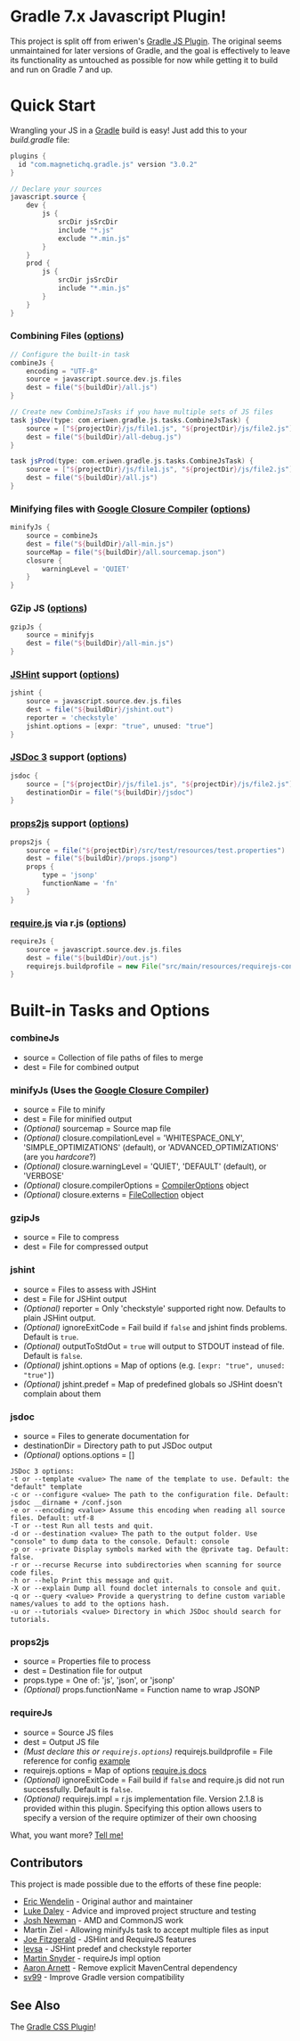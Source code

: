 # Gradle 7.x Javascript Plugin!
This project is split off from eriwen's [Gradle JS Plugin](https://github.com/eriwen/gradle-js-plugin). The original seems unmaintained for later versions of Gradle, and the goal is effectively to leave its functionality as untouched as possible for now while getting it to build and run on Gradle 7 and up.

# Quick Start
Wrangling your JS in a [Gradle](https://gradle.org) build is easy! Just add this to your *build.gradle* file:

```groovy
plugins {
  id "com.magnetichq.gradle.js" version "3.0.2"
}
```

```groovy
// Declare your sources
javascript.source {
    dev {
        js {
            srcDir jsSrcDir
            include "*.js"
            exclude "*.min.js"
        }
    }
    prod {
        js {
            srcDir jsSrcDir
            include "*.min.js"
        }
    }
}
```

### Combining Files ([options](#combinejs))
```groovy
// Configure the built-in task
combineJs {
    encoding = "UTF-8"
    source = javascript.source.dev.js.files
    dest = file("${buildDir}/all.js")
}

// Create new CombineJsTasks if you have multiple sets of JS files
task jsDev(type: com.eriwen.gradle.js.tasks.CombineJsTask) {
    source = ["${projectDir}/js/file1.js", "${projectDir}/js/file2.js"]
    dest = file("${buildDir}/all-debug.js")
}

task jsProd(type: com.eriwen.gradle.js.tasks.CombineJsTask) {
    source = ["${projectDir}/js/file1.js", "${projectDir}/js/file2.js"]
    dest = file("${buildDir}/all.js")
}
```

### Minifying files with [Google Closure Compiler](https://github.com/google/closure-compiler) ([options](#minifyjs-uses-the-google-closure-compiler))
```groovy
minifyJs {
    source = combineJs
    dest = file("${buildDir}/all-min.js")
    sourceMap = file("${buildDir}/all.sourcemap.json")
    closure {
        warningLevel = 'QUIET'
    }
}
```

### GZip JS ([options](#gzipjs))
```groovy
gzipJs {
    source = minifyjs
    dest = file("${buildDir}/all-min.js")
}
```

### [JSHint](http://jshint.com) support ([options](#jshint))
```groovy
jshint {
    source = javascript.source.dev.js.files
    dest = file("${buildDir}/jshint.out")
    reporter = 'checkstyle'
    jshint.options = [expr: "true", unused: "true"]
}
```

### [JSDoc 3](https://github.com/jsdoc3/jsdoc) support ([options](#jsdoc))
```groovy
jsdoc {
    source = ["${projectDir}/js/file1.js", "${projectDir}/js/file2.js"]
    destinationDir = file("${buildDir}/jsdoc")
}
```

### [props2js](https://github.com/nzakas/props2js) support ([options](#props2js))
```groovy
props2js {
    source = file("${projectDir}/src/test/resources/test.properties")
    dest = file("${buildDir}/props.jsonp")
    props {
        type = 'jsonp'
        functionName = 'fn'
    }
}
```

### [require.js](http://requirejs.org/) via r.js ([options](#requirejs))
```groovy
requireJs {
    source = javascript.source.dev.js.files
    dest = file("${buildDir}/out.js")
    requirejs.buildprofile = new File("src/main/resources/requirejs-config.js")
}
```

# Built-in Tasks and Options
### combineJs
- source = Collection of file paths of files to merge
- dest = File for combined output

### minifyJs (Uses the [Google Closure Compiler](https://github.com/google/closure-compiler))
- source = File to minify
- dest = File for minified output
- *(Optional)* sourcemap = Source map file
- *(Optional)* closure.compilationLevel = 'WHITESPACE_ONLY', 'SIMPLE_OPTIMIZATIONS' (default), or 'ADVANCED_OPTIMIZATIONS' (are you *hardcore*?)
- *(Optional)* closure.warningLevel = 'QUIET', 'DEFAULT' (default), or 'VERBOSE'
- *(Optional)* closure.compilerOptions = [CompilerOptions](https://github.com/google/closure-compiler/blob/master/src/com/google/javascript/jscomp/CompilerOptions.java) object
- *(Optional)* closure.externs = [FileCollection](http://gradle.org/docs/current/javadoc/org/gradle/api/file/FileCollection.html) object

### gzipJs
- source = File to compress
- dest = File for compressed output

### jshint
- source = Files to assess with JSHint
- dest = File for JSHint output
- *(Optional)* reporter = Only 'checkstyle' supported right now. Defaults to plain JSHint output.
- *(Optional)* ignoreExitCode = Fail build if `false` and jshint finds problems. Default is `true`.
- *(Optional)* outputToStdOut = `true` will output to STDOUT instead of file. Default is `false`.
- *(Optional)* jshint.options = Map of options (e.g. `[expr: "true", unused: "true"]`)
- *(Optional)* jshint.predef = Map of predefined globals so JSHint doesn't complain about them


### jsdoc
- source = Files to generate documentation for
- destinationDir = Directory path to put JSDoc output
- *(Optional)* options.options = []

```
JSDoc 3 options:
-t or --template <value> The name of the template to use. Default: the "default" template
-c or --configure <value> The path to the configuration file. Default: jsdoc __dirname + /conf.json
-e or --encoding <value> Assume this encoding when reading all source files. Default: utf-8
-T or --test Run all tests and quit.
-d or --destination <value> The path to the output folder. Use "console" to dump data to the console. Default: console
-p or --private Display symbols marked with the @private tag. Default: false.
-r or --recurse Recurse into subdirectories when scanning for source code files.
-h or --help Print this message and quit.
-X or --explain Dump all found doclet internals to console and quit.
-q or --query <value> Provide a querystring to define custom variable names/values to add to the options hash.
-u or --tutorials <value> Directory in which JSDoc should search for tutorials.
```

### props2js
- source = Properties file to process
- dest = Destination file for output
- props.type = One of: 'js', 'json', or 'jsonp'
- *(Optional)* props.functionName = Function name to wrap JSONP

### requireJs
- source = Source JS files
- dest = Output JS file
- *(Must declare this or `requirejs.options`)* requirejs.buildprofile = File reference for config [example](https://github.com/eriwen/gradle-js-plugin/blob/master/src/test/resources/requirejs/build.js)
- requirejs.options = Map of options [require.js docs](http://requirejs.org/docs/optimization.html#options)
- *(Optional)* ignoreExitCode = Fail build if `false` and require.js did not run successfully. Default is `false`.
- *(Optional)* requirejs.impl = r.js implementation file.  Version 2.1.8 is provided within this plugin.  Specifying this option allows users to specify a version of the require optimizer of their own choosing

What, you want more? [Tell me!](https://github.com/eriwen/gradle-js-plugin/issues)

## Contributors
This project is made possible due to the efforts of these fine people:

* [Eric Wendelin](http://eriwen.com) - Original author and maintainer
* [Luke Daley](https://github.com/alkemist) - Advice and improved project structure and testing
* [Josh Newman](https://github.com/jnewman) - AMD and CommonJS work
* Martin Ziel - Allowing minifyJs task to accept multiple files as input
* [Joe Fitzgerald](https://github.com/joefitzgerald) - JSHint and RequireJS features
* [levsa](https://github.com/levsa) - JSHint predef and checkstyle reporter
* [Martin Snyder](https://github.com/MartinSnyder) - requireJs impl option
* [Aaron Arnett](https://github.com/a3rnett) - Remove explicit MavenCentral dependency
* [sv99](https://github.com/sv99) - Improve Gradle version compatibility

## See Also
The [Gradle CSS Plugin](https://github.com/eriwen/gradle-css-plugin)!

